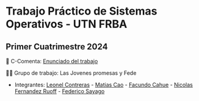 # Trabajo Práctico de Sistemas Operativos - UTN FRBA
## Primer Cuatrimestre 2024

📄 C-Comenta: [Enunciado del trabajo](https://docs.google.com/document/d/1-AqFTroovEMcA1BfC2rriB5jsLE6SUa4mbcAox1rPec/edit?tab=t.0#heading=h.1302m92)

👨‍💻 Grupo de trabajo: Las Jovenes promesas y Fede
- Integrantes: [Leonel Contreras](https://github.com/LeonelArianContreras) - [Matias Cao](https://github.com/MatiC25) - [Facundo Cahue](https://github.com/FacundoCahue) - [Nicolas Fernandez Ruoff](https://github.com/NicoferUtn) - [Federico Sayago](https://github.com/FedericoEncinazSayago)
